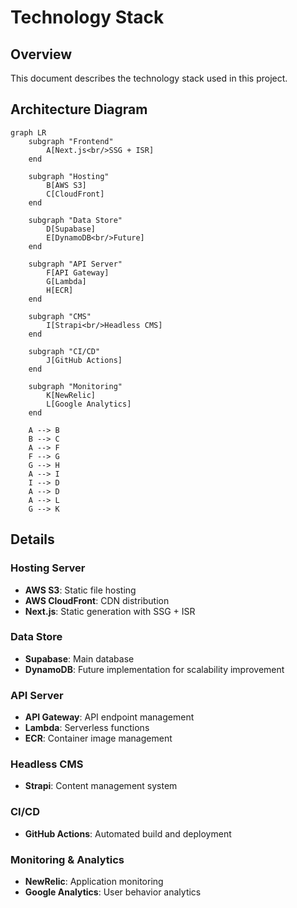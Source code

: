 # Technology Stack

## Overview
This document describes the technology stack used in this project.

## Architecture Diagram

```mermaid
graph LR
    subgraph "Frontend"
        A[Next.js<br/>SSG + ISR]
    end
    
    subgraph "Hosting"
        B[AWS S3]
        C[CloudFront]
    end
    
    subgraph "Data Store"
        D[Supabase]
        E[DynamoDB<br/>Future]
    end
    
    subgraph "API Server"
        F[API Gateway]
        G[Lambda]
        H[ECR]
    end
    
    subgraph "CMS"
        I[Strapi<br/>Headless CMS]
    end
    
    subgraph "CI/CD"
        J[GitHub Actions]
    end
    
    subgraph "Monitoring"
        K[NewRelic]
        L[Google Analytics]
    end
    
    A --> B
    B --> C
    A --> F
    F --> G
    G --> H
    A --> I
    I --> D
    A --> D
    A --> L
    G --> K
```

## Details

### Hosting Server
- **AWS S3**: Static file hosting
- **AWS CloudFront**: CDN distribution
- **Next.js**: Static generation with SSG + ISR

### Data Store
- **Supabase**: Main database
- **DynamoDB**: Future implementation for scalability improvement

### API Server
- **API Gateway**: API endpoint management
- **Lambda**: Serverless functions
- **ECR**: Container image management

### Headless CMS
- **Strapi**: Content management system

### CI/CD
- **GitHub Actions**: Automated build and deployment

### Monitoring & Analytics
- **NewRelic**: Application monitoring
- **Google Analytics**: User behavior analytics
